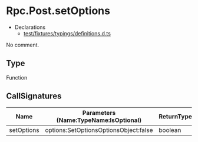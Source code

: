 # Rpc.Post.setOptions

* Declarations
  * [test/fixtures/typings/definitions.d.ts](/test/fixtures/typings/definitions.d.ts#L69)

No comment.

## Type

Function

## CallSignatures

Name|Parameters (Name:TypeName:IsOptional)|ReturnTypeName|Comment
---|---|---|---
setOptions|options:SetOptionsOptionsObject:false |boolean|
